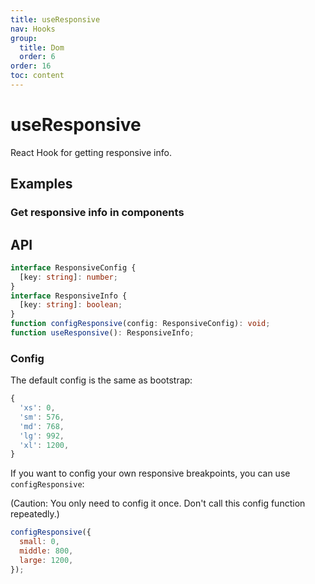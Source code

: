 ```yaml
---
title: useResponsive
nav: Hooks
group:
  title: Dom
  order: 6
order: 16
toc: content
---
```


# useResponsive

React Hook for getting responsive info.

## Examples

### Get responsive info in components

<code src="./demo/demo1.tsx"></code>

## API

```typescript
interface ResponsiveConfig {
  [key: string]: number;
}
interface ResponsiveInfo {
  [key: string]: boolean;
}
function configResponsive(config: ResponsiveConfig): void;
function useResponsive(): ResponsiveInfo;
```

### Config

The default config is the same as bootstrap:

```javascript
{
  'xs': 0,
  'sm': 576,
  'md': 768,
  'lg': 992,
  'xl': 1200,
}
```

If you want to config your own responsive breakpoints, you can use `configResponsive`:

(Caution: You only need to config it once. Don't call this config function repeatedly.)

```javascript
configResponsive({
  small: 0,
  middle: 800,
  large: 1200,
});
```
